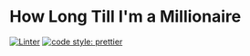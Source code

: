 # How Long Till I'm a Millionaire

[![Linter](https://github.com/Ashkan999/how-long-till-a-millionaire/actions/workflows/linter.yml/badge.svg?branch=main&event=push)](https://github.com/Ashkan999/how-long-till-a-millionaire/actions/workflows/linter.yml)
[![code style: prettier](https://img.shields.io/badge/code_style-prettier-ff69b4.svg?style=flat-square)](https://github.com/prettier/prettier)

